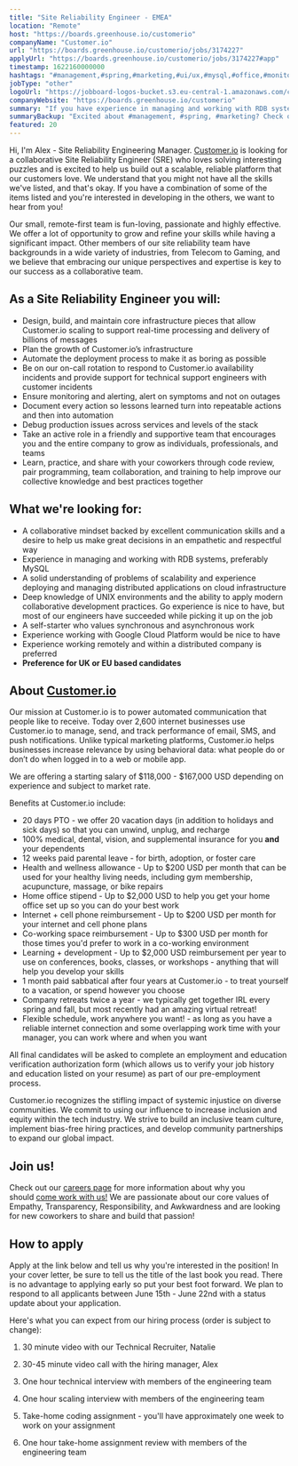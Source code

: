 ```yaml
---
title: "Site Reliability Engineer - EMEA"
location: "Remote"
host: "https://boards.greenhouse.io/customerio"
companyName: "Customer.io"
url: "https://boards.greenhouse.io/customerio/jobs/3174227"
applyUrl: "https://boards.greenhouse.io/customerio/jobs/3174227#app"
timestamp: 1622160000000
hashtags: "#management,#spring,#marketing,#ui/ux,#mysql,#office,#monitoring"
jobType: "other"
logoUrl: "https://jobboard-logos-bucket.s3.eu-central-1.amazonaws.com/customer-io"
companyWebsite: "https://boards.greenhouse.io/customerio"
summary: "If you have experience in managing and working with RDB systems, preferably MySQL, Customer.io is looking for someone with your knowledge."
summaryBackup: "Excited about #management, #spring, #marketing? Check out this job post!"
featured: 20
---
```


Hi, I'm Alex - Site Reliability Engineering Manager. [Customer.io](customer.io%20) is looking for a collaborative Site Reliability Engineer (SRE) who loves solving interesting puzzles and is excited to help us build out a scalable, reliable platform that our customers love. We understand that you might not have all the skills we've listed, and that's okay. If you have a combination of some of the items listed and you're interested in developing in the others, we want to hear from you!

Our small, remote-first team is fun-loving, passionate and highly effective. We offer a lot of opportunity to grow and refine your skills while having a significant impact. Other members of our site reliability team have backgrounds in a wide variety of industries, from Telecom to Gaming, and we believe that embracing our unique perspectives and expertise is key to our success as a collaborative team.

## As a Site Reliability Engineer you will:

*   Design, build, and maintain core infrastructure pieces that allow Customer.io scaling to support real-time processing and delivery of billions of messages
*   Plan the growth of Customer.io’s infrastructure
*   Automate the deployment process to make it as boring as possible
*   Be on our on-call rotation to respond to Customer.io availability incidents and provide support for technical support engineers with customer incidents
*   Ensure monitoring and alerting, alert on symptoms and not on outages
*   Document every action so lessons learned turn into repeatable actions and then into automation
*   Debug production issues across services and levels of the stack
*   Take an active role in a friendly and supportive team that encourages you and the entire company to grow as individuals, professionals, and teams
*   Learn, practice, and share with your coworkers through code review, pair programming, team collaboration, and training to help improve our collective knowledge and best practices together

## What we're looking for:

*   A collaborative mindset backed by excellent communication skills and a desire to help us make great decisions in an empathetic and respectful way
*   Experience in managing and working with RDB systems, preferably MySQL
*   A solid understanding of problems of scalability and experience deploying and managing distributed applications on cloud infrastructure
*   Deep knowledge of UNIX environments and the ability to apply modern collaborative development practices. Go experience is nice to have, but most of our engineers have succeeded while picking it up on the job
*   A self-starter who values synchronous and asynchronous work
*   Experience working with Google Cloud Platform would be nice to have
*   Experience working remotely and within a distributed company is preferred
*   **Preference for UK or EU based candidates**

## About [Customer.io](http://Customer.io)

Our mission at Customer.io is to power automated communication that people like to receive. Today over 2,600 internet businesses use Customer.io to manage, send, and track performance of email, SMS, and push notifications. Unlike typical marketing platforms, Customer.io helps businesses increase relevance by using behavioral data: what people do or don’t do when logged in to a web or mobile app.

We are offering a starting salary of $118,000 - $167,000 USD depending on experience and subject to market rate.

Benefits at Customer.io include:

*   20 days PTO - we offer 20 vacation days (in addition to holidays and sick days) so that you can unwind, unplug, and recharge
*   100% medical, dental, vision, and supplemental insurance for you **and** your dependents
*   12 weeks paid parental leave - for birth, adoption, or foster care
*   Health and wellness allowance - Up to $200 USD per month that can be used for your healthy living needs, including gym membership, acupuncture, massage, or bike repairs
*   Home office stipend - Up to $2,000 USD to help you get your home office set up so you can do your best work
*   Internet + cell phone reimbursement - Up to $200 USD per month for your internet and cell phone plans
*   Co-working space reimbursement - Up to $300 USD per month for those times you'd prefer to work in a co-working environment
*   Learning + development - Up to $2,000 USD reimbursement per year to use on conferences, books, classes, or workshops - anything that will help you develop your skills
*   1 month paid sabbatical after four years at Customer.io - to treat yourself to a vacation, or spend however you choose
*   Company retreats twice a year - we typically get together IRL every spring and fall, but most recently had an amazing virtual retreat!
*   Flexible schedule, work anywhere you want! - as long as you have a reliable internet connection and some overlapping work time with your manager, you can work where and when you want

All final candidates will be asked to complete an employment and education verification authorization form (which allows us to verify your job history and education listed on your resume) as part of our pre-employment process.

Customer.io recognizes the stifling impact of systemic injustice on diverse communities. We commit to using our influence to increase inclusion and equity within the tech industry. We strive to build an inclusive team culture, implement bias-free hiring practices, and develop community partnerships to expand our global impact.

## Join us!

Check out our [careers page](https://customer.io/careers/) for more information about why you should [come work with us!](https://customer.io/about/) We are passionate about our core values of Empathy, Transparency, Responsibility, and Awkwardness and are looking for new coworkers to share and build that passion!

## How to apply

Apply at the link below and tell us why you're interested in the position! In your cover letter, be sure to tell us the title of the last book you read. There is no advantage to applying early so put your best foot forward. We plan to respond to all applicants between June 15th - June 22nd with a status update about your application.

Here's what you can expect from our hiring process (order is subject to change):

1.  30 minute video with our Technical Recruiter, Natalie
    
2.  30-45 minute video call with the hiring manager, Alex
    
3.  One hour technical interview with members of the engineering team
    
4.  One hour scaling interview with members of the engineering team
    
5.  Take-home coding assignment - you'll have approximately one week to work on your assignment
    
6.  One hour take-home assignment review with members of the engineering team
